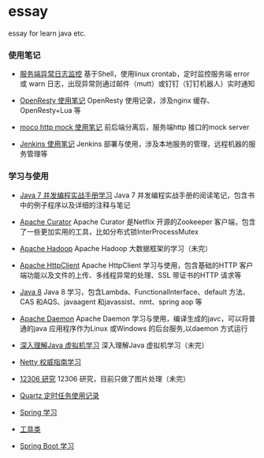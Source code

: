 # essay
essay for learn java etc.

### 使用笔记

* [服务端异常日志监控](https://github.com/windfish/essay/tree/master/src/com/demon/alarm/log)
基于Shell，使用linux crontab，定时监控服务端 error 或 warn 日志，出现异常则通过邮件（mutt）或钉钉（钉钉机器人）实时通知

* [OpenResty 使用笔记](https://github.com/windfish/essay/tree/master/note/openresty%2Blua)
OpenResty 使用记录，涉及nginx 缓存、OpenResty+Lua 等

* [moco http mock 使用笔记](https://github.com/windfish/essay/tree/master/httpmock)
前后端分离后，服务端http 接口的mock server

* [Jenkins 使用笔记](https://github.com/windfish/essay/tree/master/jenkins)
Jenkins 部署与使用，涉及本地服务的管理，远程机器的服务管理等


### 学习与使用

* [Java 7 并发编程实战手册学习](https://github.com/windfish/essay/tree/master/src/com/demon/concurrency)
Java 7 并发编程实战手册的阅读笔记，包含书中的例子程序以及详细的注释与笔记

* [Apache Curator](https://github.com/windfish/essay/tree/master/src/com/demon/distributed/curator)
Apache Curator 是Netflix 开源的Zookeeper 客户端，包含了一些更加实用的工具，比如分布式锁InterProcessMutex

* [Apache Hadoop](https://github.com/windfish/essay/tree/master/src/com/demon/hadoop)
Apache Hadoop 大数据框架的学习（未完）

* [Apache HttpClient](https://github.com/windfish/essay/tree/master/src/com/demon/http/httpclient)
Apache HttpClient 学习与使用，包含基础的HTTP 客户端功能以及文件的上传、多线程异常的处理、SSL 带证书的HTTP 请求等

* [Java 8](https://github.com/windfish/essay/tree/master/src/com/demon/java8)
Java 8 学习，包含Lambda、FunctionalInterface、default 方法、CAS 和AQS、javaagent 和javassist、nmt、spring aop 等

* [Apache Daemon](https://github.com/windfish/essay/tree/master/src/com/demon/jsvc)
Apache Daemon 学习与使用，编译生成的javc，可以将普通的java 应用程序作为Linux 或Windows 的后台服务,以daemon 方式运行

* [深入理解Java 虚拟机学习](https://github.com/windfish/essay/tree/master/src/com/demon/jvm)
深入理解Java 虚拟机学习（未完）

* [Netty 权威指南学习](https://github.com/windfish/essay/tree/master/src/com/demon/netty)

* [12306 研究](https://github.com/windfish/essay/tree/master/src/com/demon/kyfw)
12306 研究，目前只做了图片处理（未完）

* [Quartz 定时任务使用记录](https://github.com/windfish/essay/tree/master/src/com/demon/quartz)

* [Spring 学习](https://github.com/windfish/essay/tree/master/src/com/demon/spring)

* [工具类](https://github.com/windfish/essay/tree/master/src/com/demon/util)

* [Spring Boot 学习](https://github.com/windfish/spring-boot-learn)


